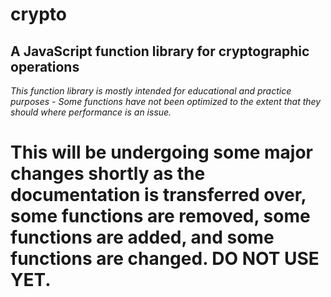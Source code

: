 # crypto
## A JavaScript function library for cryptographic operations

*This function library is mostly intended for educational and practice purposes - Some functions have not been optimized to the extent that they should where performance is an issue.*

# This will be undergoing some major changes shortly as the documentation is transferred over, some functions are removed, some functions are added, and some functions are changed. DO NOT USE YET.
